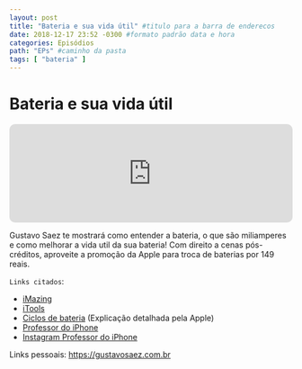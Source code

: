 ```yaml
---
layout: post
title: "Bateria e sua vida útil" #titulo para a barra de enderecos
date: 2018-12-17 23:52 -0300 #formato padrão data e hora
categories: Episódios
path: "EPs" #caminho da pasta
tags: [ "bateria" ]
---
```


# Bateria e sua vida útil

<iframe allow="autoplay *; encrypted-media *; fullscreen *; clipboard-write" frameborder="0" height="175" style="width:100%;max-width:660px;overflow:hidden;border-radius:10px;" sandbox="allow-forms allow-popups allow-same-origin allow-scripts allow-storage-access-by-user-activation allow-top-navigation-by-user-activation" src="https://embed.podcasts.apple.com/us/podcast/podapps/id1434188907?i=1000425939938&theme=auto"></iframe>

Gustavo Saez te mostrará como entender a bateria, o que são miliamperes e como melhorar a vida util da sua bateria!
Com direito a cenas pós-créditos, aproveite a promoção da Apple para troca de baterias por 149 reais.

`Links citados`:

- [iMazing](https://imazing.com)
- [iTools](https://www.thinkskysoft.com/itools/)
- [Ciclos de bateria](https://www.apple.com/br/batteries/why-lithium-ion/) (Explicação detalhada pela Apple)
- [Professor do iPhone](https://www.professordoiphone.com.br)
- [Instagram Professor do iPhone](https://www.instagram.com/professordoiphone)

Links pessoais:
https://gustavosaez.com.br